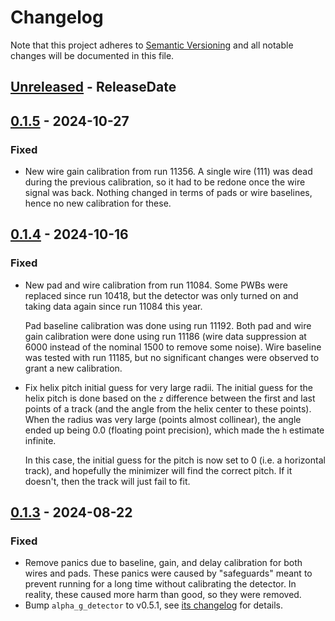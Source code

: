 # Changelog

Note that this project adheres to
[Semantic Versioning](https://semver.org/spec/v2.0.0.html) and all notable
changes will be documented in this file.

<!-- next-header -->

## [Unreleased] - ReleaseDate

## [0.1.5] - 2024-10-27

### Fixed

- New wire gain calibration from run 11356. A single wire (111) was dead during
  the previous calibration, so it had to be redone once the wire signal was
  back. Nothing changed in terms of pads or wire baselines, hence no new
  calibration for these.

## [0.1.4] - 2024-10-16

### Fixed

- New pad and wire calibration from run 11084. Some PWBs were replaced since
  run 10418, but the detector was only turned on and taking data again since
  run 11084 this year.

  Pad baseline calibration was done using run 11192. Both pad and wire gain
  calibration were done using run 11186 (wire data suppression at 6000 instead
  of the nominal 1500 to remove some noise). Wire baseline was tested with run
  11185, but no significant changes were observed to grant a new calibration.

- Fix helix pitch initial guess for very large radii. The initial guess for the
  helix pitch is done based on the `z` difference between the first and last
  points of a track (and the angle from the helix center to these points). When
  the radius was very large (points almost collinear), the angle ended up being
  0.0 (floating point precision), which made the `h` estimate infinite.

  In this case, the initial guess for the pitch is now set to 0 (i.e. a
  horizontal track), and hopefully the minimizer will find the correct pitch.
  If it doesn't, then the track will just fail to fit.

## [0.1.3] - 2024-08-22

### Fixed

- Remove panics due to baseline, gain, and delay calibration for both wires and
  pads. These panics were caused by "safeguards" meant to prevent running for a
  long time without calibrating the detector. In reality, these caused more harm
  than good, so they were removed.
- Bump `alpha_g_detector` to v0.5.1, see 
  [its changelog](https://github.com/ALPHA-g-Experiment/alpha-g/blob/main/detector/CHANGELOG.md#051---2024-08-22)
  for details.

<!-- next-url -->
[Unreleased]: https://github.com/ALPHA-g-Experiment/alpha-g/compare/alpha_g_physics-v0.1.5...HEAD
[0.1.5]: https://github.com/ALPHA-g-Experiment/alpha-g/compare/alpha_g_physics-v0.1.4...alpha_g_physics-v0.1.5
[0.1.4]: https://github.com/ALPHA-g-Experiment/alpha-g/compare/alpha_g_physics-v0.1.3...alpha_g_physics-v0.1.4
[0.1.3]: https://github.com/ALPHA-g-Experiment/alpha-g/compare/alpha_g_physics-v0.1.2...alpha_g_physics-v0.1.3
